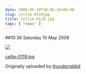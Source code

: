 ```yaml
---
date: 2008-05-10T10:36:14+09:00
slug: cellie-0119jpg
title: cellie-0119.jpg
tags: [ "news" ]
---
```


##10:36 Saturday 10 May 2008


[![](https://farm3.static.flickr.com/2147/2479687114_6c2e40a01b.jpg)](https://www.flickr.com/photos/thunderrabbit/2479687114/)
  


[cellie-0119.jpg](https://www.flickr.com/photos/thunderrabbit/2479687114/)
  

Originally uploaded by [thunderrabbit](https://www.flickr.com/people/thunderrabbit/)





  

